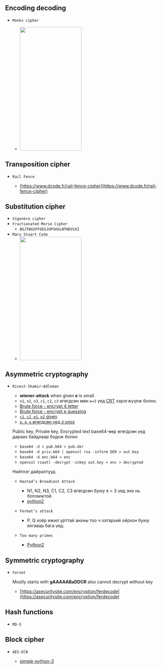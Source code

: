 ## Encoding decoding

- `Monks cipher`

  - <img src="https://github.com/ByamB4/Capture-The-Flag-Tools/blob/master/Cryptography/Images/Monks%20cipher/monks%20cipher.jpg" width="200" height="400" />

## Transposition cipher

- `Rail Fence`

  - [https://www.dcode.fr/rail-fence-cipher](https://www.dcode.fr/rail-fence-cipher)

## Substitution cipher

- `Vigenère cipher`
- `Fractionated Morse Cipher`
  - `BGJTWGVFFOEGJUPSHSLNTHDVLKI`
- `Mary Stuart Code`
  - <img src="https://github.com/ByamB4/Capture-The-Flag-Tools/blob/master/Cryptography/Images/Monks%20cipher/monks%20cipher.jpg" width="200" height="400" />

## Asymmetric cryptography

- `Rivest-Shamir–Adleman`

  - **wiener-attack** when given **e** is small.
  - `n1`, `n2`, `n3`, `c1`, `c2`, `c3` өгөгдсөн мөн `e=3` үед [CRT](https://github.com/ByamB4/Capture-The-Flag/blob/master/Cryptography/src/asymmetric-cipher/rsa/small-e-with-values.py) хэрэгжүүлж болно.
  - [Brute force - encrypt 4 letter](https://github.com/ByamB4/Capture-The-Flag/blob/master/Cryptography/src/asymmetric-cipher/rsa/brute-force-encrypt-4-letter.py)
  - [Brute force - encrypt e guessing](https://github.com/ByamB4/Capture-The-Flag/blob/master/Cryptography/src/asymmetric-cipher/rsa/find-e.py)
  - [`c1`, `c2`, `e1`, `e2` given](https://github.com/ByamB4/Capture-The-Flag/blob/master/Cryptography/src/asymmetric-cipher/rsa/common-modules-attack.py)
  - [`p`, `q`, `e` өгөгдсөн үед `d` олох](https://github.com/ByamB4/Capture-The-Flag/blob/master/Cryptography/src/asymmetric-cipher/rsa/p-q-e-given-calculate-d.py)

  Public key, Private key, Encrypted text base64-өөр өгөгдсөн үед дараах байдлаар бодож болно

  - `base64 -d < pub.b64 > pub.der`
  - `base64 -d priv.b64 | openssl rsa -inform DER > out.key`
  - `base64 -d enc.b64 > enc`
  - `openssl rsautl -decrypt -inkey out.key < enc > decrypted`

  Нийтлэг дайралтууд

  - `Hastad’s Broadcast Attack`

    - N1, N2, N3, C1, C2, C3 өгөгдсөн буюу e = 3 үед энэ нь боломжтой.
    - [python2](https://github.com/ByamB4/Capture-The-Flag-Tools/blob/master/Cryptography/RSA/Hasted's%20Attack.py)

  - `Fermat’s attack`

    - P, Q хоёр ижил урттай анхны тоо ч хэтэрхий ойрхон буюу ялгавар бага үед.

  - `Too many primes`

    - [Python2](https://github.com/ByamB4/Capture-The-Flag-Tools/blob/master/Cryptography/Code/rsa-too-many-primes.py)

## Symmetric cryptography

- `Fernet`

  Mostly starts with **gAAAAABaDDCR** also cannot decrypt without key

  - [https://asecuritysite.com/encryption/ferdecode](https://asecuritysite.com/encryption/ferdecode)

## Hash functions

- `MD-5`

## Block cipher

- `AES-ECB`

  - [simple-python-3](https://github.com/ByamB4/CCC/blob/master/Cryptography/src/block-cipher/aes-ecb/simple-python-3.py)
